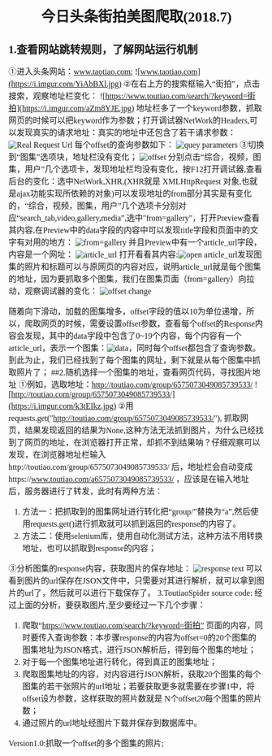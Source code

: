 <font face ="微软雅黑">
 
# <center/>今日头条街拍美图爬取(2018.7)
## 1.查看网站跳转规则，了解网站运行机制
<font size = 3>①进入头条网站：www.taotiao.com;
 ![www.taotiao.com](https://i.imgur.com/YiAbBXl.jpg)
②在右上方的搜索框输入“街拍”，点击搜索，观察地址栏变化：
![https://www.toutiao.com/search/?keyword=街拍](https://i.imgur.com/aZm8YJE.jpg)
地址栏多了一个keyword参数，抓取网页的时候可以把keyword作为参数；打开调试器NetWork的Headers,可以发现真实的请求地址：真实的地址中还包含了若干请求参数：
![Real Request Url](https://i.imgur.com/1WgrHjp.jpg)
每个offset的查询参数如下：
![quey parameters](https://i.imgur.com/bmC5wMN.jpg)
③切换到“图集”选项块，地址栏没有变化；
![offset](https://i.imgur.com/lgaEnEY.jpg)
分别点击“综合，视频，图集，用户”几个选项卡，发现地址栏均没有变化，按F12打开调试器,查看后台的变化：选中NetWork,XHR,(XHR就是 XMLHttpRequest 对象,也就是ajax功能实现所依赖的对象)可以发现地址的from部分其实是有变化的，“综合，视频，图集，用户”几个选项卡分别对应“search_tab,video,gallery,media”,选中"from=gallery"，打开Preview查看其内容,在Preview中的data字段的内容中可以发现title字段和页面中的文字有对用的地方：
![from=gallery](https://i.imgur.com/lJCrGMa.jpg)
并且Preview中有一个article\_url字段，内容是一个网址：
![article_url](https://i.imgur.com/NAFc1fO.jpg)
打开看看其内容:![open article_url](https://i.imgur.com/oBc54hq.jpg)发现图集的照片和标题可以与原网页的内容对应，说明article\_url就是每个图集的地址，因为要抓取多个图集，我们在图集页面（from=gallery）向拉动，观察调试器的变化：
![offset change](https://i.imgur.com/2hSfvjz.jpg)

随着向下滑动，加载的图集增多，offset字段的值以10为单位递增，所以，爬取网页的时候，需要设置offset参数，查看每个offset的Response内容会发现，其中的data字段中包含了0~19个内容，每个内容有一个article\_url，表示一个图集：![data](https://i.imgur.com/5JSNzkl.jpg)，同时每个offset都包含了查询参数。
到此为止，我们已经找到了每个图集的网址，剩下就是从每个图集中抓取照片了；
##2.随机选择一个图集的地址，查看网页代码，寻找图片地址
<font size = 3>①例如，选取地址：http://toutiao.com/group/6575073049085739533/
![http://toutiao.com/group/6575073049085739533/](https://i.imgur.com/k3tEIkz.jpg)
②用requests.get("http://toutiao.com/group/6575073049085739533/"), 抓取网页，结果发现返回的结果为None,这种方法无法抓到图片，为什么已经找到了网页的地址，在浏览器打开正常，却抓不到结果呐？仔细观察可以发现，在浏览器地址栏输入http://toutiao.com/group/6575073049085739533/ 后，地址栏会自动变成https://www.toutiao.com/a6575073049085739533/ ，应该是在输入地址后，服务器进行了转发，此时有两种方法：

1. 方法一：把抓取到的图集网址进行转化把“group/”替换为“a”,然后使用requests.get()进行抓取就可以抓到返回的response的内容了。
2. 方法二：使用selenium库，使用自动化测试方法，这种方法不用转换地址，也可以抓取到response的内容；

③分析图集的response内容，获取图片的保存地址：
![response text](https://i.imgur.com/m52PMx5.jpg)
可以看到图片的url保存在JSON文件中，只需要对其进行解析，就可以拿到图片的url了，然后就可以进行下载保存了。
3.ToutiaoSpider source code:
经过上面的分析，要获取图片,至少要经过一下几个步骤：

1. 爬取“https://www.toutiao.com/search/?keyword=街拍” 页面的内容，同时要传入查询参数：本步骤response的内容为offset=0的20个图集的图集地址为JSON格式，进行JSON解析后，得到每个图集的地址；
2. 对于每一个图集地址进行转化，得到真正的图集地址；
3. 爬取图集地址的内容，对内容进行JSON解析，获取20个图集的每个图集的若干张照片的url地址；若要获取更多就需要在步骤1中，将offset设为参数，这样获取的照片数就是 N个offset*20*每个图集的照片数；
4. 通过照片的url地址经图片下载并保存到数据库中。

Version1.0:抓取一个offset的多个图集的照片;
</font>





